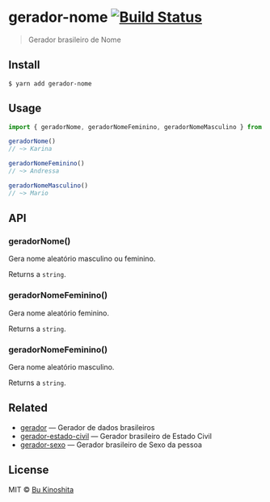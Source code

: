 # gerador-nome [![Build Status](https://travis-ci.org/bukinoshita/gerador-nome.svg?branch=master)](https://travis-ci.org/bukinoshita/gerador-nome)

> Gerador brasileiro de Nome

## Install

```
$ yarn add gerador-nome
```

## Usage

```ts
import { geradorNome, geradorNomeFeminino, geradorNomeMasculino } from 'gerador-nome'

geradorNome()
// ~> Karina

geradorNomeFeminino()
// ~> Andressa

geradorNomeMasculino()
// ~> Mario
```

## API

### geradorNome()

Gera nome aleatório masculino ou feminino.

Returns a `string`.

### geradorNomeFeminino()

Gera nome aleatório feminino.

Returns a `string`.

### geradorNomeFeminino()

Gera nome aleatório masculino.

Returns a `string`.

## Related

- [gerador](https://github.com/bukinoshita/gerador) — Gerador de dados brasileiros
- [gerador-estado-civil](https://github.com/bukinoshita/gerador-estado-civil) — Gerador brasileiro de Estado Civil
- [gerador-sexo](https://github.com/bukinoshita/gerador-sexo) — Gerador brasileiro de Sexo da pessoa

## License

MIT © [Bu Kinoshita](https://bukinoshita.com)
